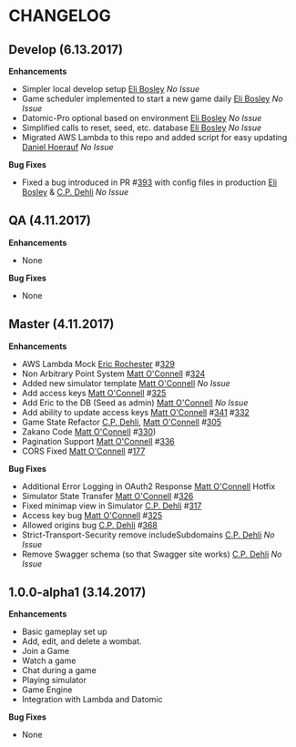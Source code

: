 CHANGELOG
=========

## Develop (6.13.2017)
**Enhancements**
* Simpler local develop setup [Eli Bosley][/elibosley] *No Issue*
* Game scheduler implemented to start a new game daily
    [Eli Bosley][/elibosley] *No Issue*
* Datomic-Pro optional based on environment [Eli Bosley][/elibosley] *No Issue*
* Simplified calls to reset, seed, etc. database [Eli Bosley][/elibosley] *No Issue*
* Migrated AWS Lambda to this repo and added script for easy updating [Daniel Hoerauf][/daniel-hoerauf] *No Issue*

**Bug Fixes**
* Fixed a bug introduced in PR #[393](https://github.com/willowtreeapps/wombats-api/pull/393) with config files in production [Eli Bosley][/elibosley] & [C.P. Dehli][/dehli] *No Issue*

## QA (4.11.2017)
**Enhancements**
* None

**Bug Fixes**
* None

## Master (4.11.2017)
**Enhancements**
* AWS Lambda Mock
    [Eric Rochester][/erochest] #[329](https://github.com/willowtreeapps/wombats-api/issues/329)
* Non Arbitrary Point System
    [Matt O'Connell][/oconn] #[324](https://github.com/willowtreeapps/wombats-api/issues/324)
* Added new simulator template
    [Matt O'Connell][/oconn] *No Issue*
* Add access keys
    [Matt O'Connell][/oconn] #[325](https://github.com/willowtreeapps/wombats-api/issues/325)
* Add Eric to the DB (Seed as admin)
    [Matt O'Connell][/oconn] *No Issue*
* Add ability to update access keys
    [Matt O'Connell][/oconn] #[341](https://github.com/willowtreeapps/wombats-api/issues/341) #[332](https://github.com/willowtreeapps/wombats-api/issues/332)
* Game State Refactor
    [C.P. Dehli][/dehli], [Matt O'Connell][/oconn] #[305](https://github.com/willowtreeapps/wombats-api/issues/305)
* Zakano Code
    [Matt O'Connell][/oconn] #[330](https://github.com/willowtreeapps/wombats-api/issues/330))
* Pagination Support
    [Matt O'Connell][/oconn] #[336](https://github.com/willowtreeapps/wombats-api/issues/336)
* CORS Fixed
    [Matt O'Connell][/oconn] #[177](https://github.com/willowtreeapps/wombats-api/issues/177)

**Bug Fixes**
* Additional Error Logging in OAuth2 Response
    [Matt O'Connell][/oconn] Hotfix
* Simulator State Transfer
    [Matt O'Connell][/oconn] #[326](https://github.com/willowtreeapps/wombats-api/issues/326)
* Fixed minimap view in Simulator
    [C.P. Dehli][/dehli] #[317](https://github.com/willowtreeapps/wombats-api/issues/317)
* Access key bug
    [Matt O'Connell][/oconn] #[325](https://github.com/willowtreeapps/wombats-api/issues/325)
* Allowed origins bug
    [C.P. Dehli][/dehli] #[368](https://github.com/willowtreeapps/wombats-api/issues/368)
* Strict-Transport-Security remove includeSubdomains
    [C.P. Dehli][/dehli] *No Issue*
* Remove Swagger schema (so that Swagger site works)
    [C.P. Dehli][/dehli] *No Issue*

## 1.0.0-alpha1 (3.14.2017)
**Enhancements**
* Basic gameplay set up
* Add, edit, and delete a wombat.
* Join a Game
* Watch a game
* Chat during a game
* Playing simulator
* Game Engine
* Integration with Lambda and Datomic

**Bug Fixes**
* None

[/dehli]: https://github.com/dehli
[/emily]: https://github.com/emilyseibert
[/oconn]: https://github.com/oconn
[/erochest]: https://github.com/erochest
[/elibosley]: http://github.com/elibosley
[/daniel-hoerauf]: http://github.com/Daniel-Hoerauf
